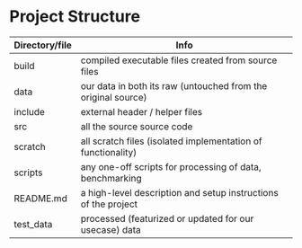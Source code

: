 # Project Structure

| Directory/file | Info  |
| ---------------|-------|
| build | compiled executable files created from source files |
| data | our data in both its raw (untouched from the original source) |
| include | external header / helper files |
| src | all the source source code |
| scratch | all scratch files (isolated implementation of functionality) |
| scripts | any one-off scripts for processing of data, benchmarking |
| README.md | a high-level description and setup instructions of the project |
| test_data | processed (featurized or updated for our usecase) data |
